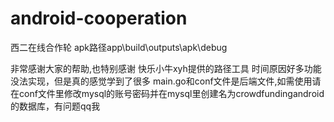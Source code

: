# android-cooperation
 西二在线合作轮
apk路径app\build\outputs\apk\debug              

非常感谢大家的帮助,也特别感谢 快乐小牛xyh提供的路径工具
时间原因好多功能没法实现，但是真的感觉学到了很多
main.go和conf文件是后端文件,如需使用请在conf文件里修改mysql的账号密码并在mysql里创建名为crowdfundingandroid的数据库，有问题qq我
